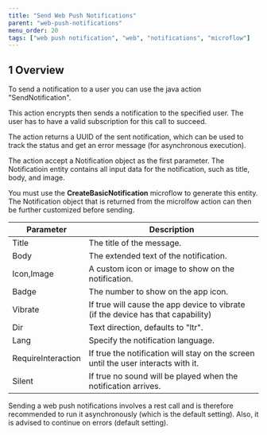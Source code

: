 ```yaml
---
title: "Send Web Push Notifications"
parent: "web-push-notifications"
menu_order: 20
tags: ["web push notification", "web", "notifications", "microflow"]
---
```


## 1 Overview

To send a notification to a user you can use the java action "SendNotification".

This action encrypts then sends a notification to the specified user. The user has to have a valid subscription for this call to succeed.

The action returns a UUID of the sent notification, which can be used to track the status and get an error message (for asynchronous execution).

The action accept a Notification object as the first parameter. The Notificatioin entity contains all input data for the notification, such as title, body, and image.

You must use the **CreateBasicNotification** microflow to generate this entity. The Notification object that is returned from the microlfow action can then be further customized before sending.

| Parameter | Description |
| --- | --- |
| Title | The title of the message. |
| Body | The extended text of the notification. |
| Icon,Image | A custom icon or image to show on the notification. |
| Badge | The number to show on the app icon. |
| Vibrate | If true will cause the app device to vibrate (if the device has that capability) |
| Dir | Text direction, defaults to "ltr". |
| Lang | Specify the notification language. |
| RequireInteraction | If true the notification will stay on the screen until the user interacts with it. |
| Silent | If true no sound will be played when the notification arrives. |

Sending a web push notifications involves a rest call and is therefore recommended to run it asynchronously (which is the default setting). Also, it is advised to continue on errors (default setting).
